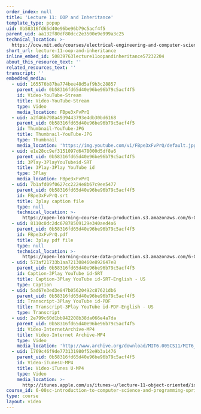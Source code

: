 ```yaml
---
order_index: null
title: 'Lecture 11: OOP and Inheritance'
template_type: popup
uid: 0b58316fd65d40e96be96b79c5acf4f5
parent_uid: aa132f80df80dcc2e3500e9e999a3c25
technical_location: >-
  https://ocw.mit.edu/courses/electrical-engineering-and-computer-science/6-00sc-introduction-to-computer-science-and-programming-spring-2011/resource-index/lecture-11-oop-and-inheritance
short_url: lecture-11-oop-and-inheritance
inline_embed_id: 50839763lecture11oopandinheritance57232204
about_this_resource_text: ''
related_resources_text: ''
transcript: ''
embedded_media:
  - uid: 165576b87ba774bee48d5af9b3c28857
    parent_uid: 0b58316fd65d40e96be96b79c5acf4f5
    id: Video-YouTube-Stream
    title: Video-YouTube-Stream
    type: Video
    media_location: FBpe3xFvPrQ
  - uid: a2f46b798a4939443793e4db30bd6168
    parent_uid: 0b58316fd65d40e96be96b79c5acf4f5
    id: Thumbnail-YouTube-JPG
    title: Thumbnail-YouTube-JPG
    type: Thumbnail
    media_location: 'https://img.youtube.com/vi/FBpe3xFvPrQ/default.jpg'
  - uid: e1e28cc9ef3151097d6478000d5df8a6
    parent_uid: 0b58316fd65d40e96be96b79c5acf4f5
    id: 3Play-3PlayYouTubeid-SRT
    title: 3Play-3Play YouTube id
    type: 3Play
    media_location: FBpe3xFvPrQ
  - uid: 7b1afd09f0627cc2224e8b67c9ee5477
    parent_uid: 0b58316fd65d40e96be96b79c5acf4f5
    id: FBpe3xFvPrQ.srt
    title: 3play caption file
    type: null
    technical_location: >-
      https://open-learning-course-data-production.s3.amazonaws.com/6-00sc-introduction-to-computer-science-and-programming-spring-2011/e9b40504af40ef63247fcf2cf86b68b4_FBpe3xFvPrQ.srt
  - uid: 8110c0dc2dc67878509129e340aed4a6
    parent_uid: 0b58316fd65d40e96be96b79c5acf4f5
    id: FBpe3xFvPrQ.pdf
    title: 3play pdf file
    type: null
    technical_location: >-
      https://open-learning-course-data-production.s3.amazonaws.com/6-00sc-introduction-to-computer-science-and-programming-spring-2011/264c3c9c72ffd62313618e689eca7b00_FBpe3xFvPrQ.pdf
  - uid: 573af21733b1aa721308460e892647e8
    parent_uid: 0b58316fd65d40e96be96b79c5acf4f5
    id: Caption-3Play YouTube id-SRT
    title: Caption-3Play YouTube id-SRT-English - US
    type: Caption
  - uid: 5ad67e3ed3e847b05620492c87621db6
    parent_uid: 0b58316fd65d40e96be96b79c5acf4f5
    id: Transcript-3Play YouTube id-PDF
    title: Transcript-3Play YouTube id-PDF-English - US
    type: Transcript
  - uid: 2e799c60d1bb942208b38da066e4a7da
    parent_uid: 0b58316fd65d40e96be96b79c5acf4f5
    id: Video-InternetArchive-MP4
    title: Video-Internet Archive-MP4
    type: Video
    media_location: 'http://www.archive.org/download/MIT6.00SCS11/MIT6_00SCS11_lec11_300k.mp4'
  - uid: 1769c46f9de773131980f52e9b3a1476
    parent_uid: 0b58316fd65d40e96be96b79c5acf4f5
    id: Video-iTunesU-MP4
    title: Video-iTunes U-MP4
    type: Video
    media_location: >-
      http://itunes.apple.com/us/itunes-u/lecture-11-object-oriented/id499270153?i=110101038
course_id: 6-00sc-introduction-to-computer-science-and-programming-spring-2011
type: course
layout: video
---
```

